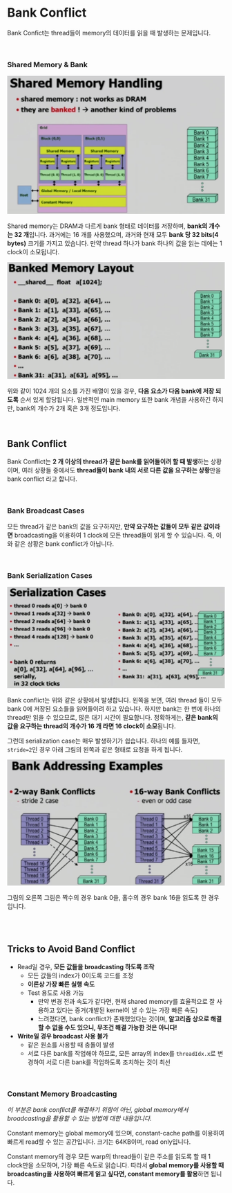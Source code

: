 # Bank Conflict

Bank Confict는 thread들이 memory의 데이터를 읽을 때 발생하는 문제입니다.

<br>

### Shared Memory & Bank

![shared-memory](./assets/shared-memory.png)

Shared memory는 DRAM과 다르게 bank 형태로 데이터를 저장하며, **bank의 개수는 32 개**입니다. 과거에는 16 개를 사용했으며, 과거와 현재 모두 **bank 당 32 bits(4 bytes)** 크기를 가지고 있습니다. 만약 thread 하나가 bank 하나의 값을 읽는 데에는 1 clock이 소모됩니다.

![banked-memory-layout](./assets/banked-memory-layout.png)

위와 같이 1024 개의 요소를 가진 배열이 있을 경우, **다음 요소가 다음 bank에 저장 되도록** 순서 있게 할당됩니다. 일반적인 main memory 또한 bank 개념을 사용하긴 하지만, bank의 개수가 2개 혹은 3개 정도입니다.

<br>

## Bank Conflict

Bank Conflict는 **2 개 이상의 thread가 같은 bank를 읽어들이려 할 때 발생**하는 상황이며, 여러 상황들 중에서도 **thread들이 bank 내의 서로 다른 값을 요구하는 상황**만을 bank conflict 라고 합니다.

<br>

### Bank Broadcast Cases

모든 thread가 같은 bank의 값을 요구하지만, **만약 요구하는 값들이 모두 같은 값이라면** broadcasting을 이용하여 1 clock에 모든 thread들이 읽게 할 수 있습니다. 즉, 이와 같은 상황은 bank conflict가 아닙니다.

<br>

### Bank Serialization Cases

![bank-conflict-serialization](./assets/bank-conflict-serialization.png)

Bank conflict는 위와 같은 상황에서 발생합니다. 왼쪽을 보면, 여러 thread 들이 모두 bank 0에 저장된 요소들을 읽어들이려 하고 있습니다. 하지만 bank는 한 번에 하나의 thread만 읽을 수 있으므로, 많은 대기 시간이 필요합니다. 정확하게는, **같은 bank의 값을 요구하는 thread의 개수가 16 개 라면 16 clock이 소모**됩니다.

그런데 serialization case는 매우 발생하기가 쉽습니다. 하나의 예를 들자면, `stride=2`인 경우 아래 그림의 왼쪽과 같은 형태로 요청을 하게 됩니다.

![bank-conflict-stride](./assets/bank-conflict-stride.png)

그림의 오른쪽 그림은 짝수의 경우 bank 0을, 홀수의 경우 bank 16을 읽도록 한 경우입니다.

<br><br>

## Tricks to Avoid Band Conflict

- Read일 경우, **모든 값들을 broadcasting 하도록 조작**
  - 모든 값들의 index가 0이도록 코드를 조정
  - **이론상 가장 빠른 실행 속도**
  - Test 용도로 사용 가능
    - 만약 변경 전과 속도가 같다면, 현재 shared memory를 효율적으로 잘 사용하고 있다는 증거(개발된 kernel이 낼 수 있는 가장 빠른 속도)
    - 느려졌다면, bank conflict가 존재했었다는 것이며, **알고리즘 상으로 해결할 수 없을 수도 있으니, 무조건 해결 가능한 것은 아니다!**
- **Write일 경우 broadcast 사용 불가**
  - 같은 원소를 사용할 때 충돌이 발생
  - 서로 다른 bank를 작업해야 하므로, 모든 array의 index를 `threadIdx.x`로 변경하여 서로 다른 bank를 작업하도록 조치하는 것이 최선

<br>

### Constant Memory Broadcasting

_이 부분은 bank conflict를 해결하기 위함이 아닌, global memory에서 broadcasting을 활용할 수 있는 방법에 대한 내용입니다._

Constant memory는 global memory에 있으며, constant-cache path를 이용하여 빠르게 read할 수 있는 공간입니다.  크기는 64KB이며, read only입니다.

Constant memory의 경우 모든 warp의 thread들이 같은 주소를 읽도록 할 때 1 clock만을 소모하며, 가장 빠른 속도로 읽습니다. 따라서 **global memory를 사용할 때 broadcasting을 사용하여 빠르게 읽고 싶다면, constant memory를 활용**하면 됩니다.